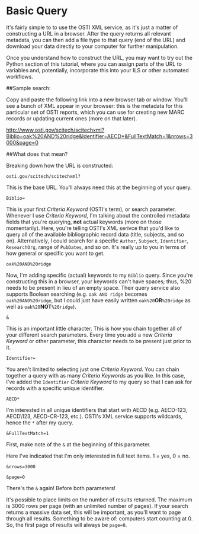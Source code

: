 # Basic Query

It's fairly simple to to use the OSTI XML service, as it's just a matter of constructing a URL in a browser. After the query returns all relevant metadata, you can then add a file type to that query (end of the URL) and download your data directly to your computer for further manipulation. 

Once you understand how to construct the URL, you may want to try out the Python section of this tutorial, where you can assign parts of the URL to variables and, potentially, incorporate this into your ILS or other automated workflows. 

##Sample search: 

Copy and paste the following link into a new browser tab or window. You'll see a bunch of XML appear in your browser: this is the metadata for this particular set of OSTI reports, which you can use for creating new MARC records or updating current ones (more on that later). 

<http://www.osti.gov/scitech/scitechxml?Biblio=oak%20AND%20ridge&Identifier=AECD*&FullTextMatch=1&nrows=3000&page=0>

##What does that mean?

Breaking down how the URL is constructed: 

`osti.gov/scitech/scitechxml?`

This is the base URL. You'll always need this at the beginning of your query.  

`Biblio=`

This is your first *Criteria Keyword* (OSTI's term), or search parameter. Whenever I use *Criteria Keyword*, I'm talking about the controlled metadata fields that you're querying, **not** actual keywords (more on those momentarily). 
Here, you're telling OSTI's XML serivce that you'd like to query all of the available bibliographic record data (title, subjects, and so on). Alternatively, I could search for a specific `Author`, `Subject`, `Identifier`, `ResearchOrg`, range of `PubDates`, and so on. It's really up to you in terms of how general or specific you want to get. 

`oak%20AND%20ridge`

Now, I'm adding specific (actual) keywords to my `Biblio` query. Since you're constructing this in a browser, your keywords can't have spaces; thus, %20 needs to be present in lieu of an empty space. Their query service also supports Boolean searching (e.g. `oak AND ridge` becomes `oak%20AND%20ridge`, but I could just have easily written `oak%20`**OR**`%20ridge` as well as `oak%20`**NOT**`%20ridge`). 

`&`

This is an important little character. This is how you chain together all of your different search parameters. Every time you add a new *Criteria Keyword* or other parameter, this character needs to be present just prior to it. 

`Identifier=`

You aren't limited to selecting just one *Criteria Keyword*. You can chain together a query with as many *Criteria Keywords* as you like. In this case, I've added the `Identifier` *Criteria Keyword* to my query so that I can ask for records with a specific unique identifier.  

`AECD*`

I'm interested in all unique identifiers that start with AECD (e.g. AECD-123, AECD\123, AECD-CR-123, etc.). OSTI's XML service supports wildcards, hence the `*` after my query. 

`&FullTextMatch=1`

First, make note of the `&` at the beginning of this parameter. 

Here I've indicated that I'm only interested in full text items. 1 = yes, 0 = no. 

`&nrows=3000`

`&page=0`

There's the `&` again! Before both parameters!

It's possible to place limits on the number of results returned. The maximum is 3000 rows per page (with an unlimited number of pages). If your search returns a massive data set, this will be important, as you'll want to page through all results. Something to be aware of: computers start counting at 0. So, the first page of results will always be `page=0`. 